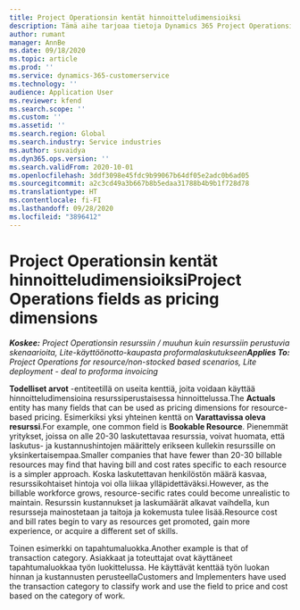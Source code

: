 ```yaml
---
title: Project Operationsin kentät hinnoitteludimensioiksi
description: Tämä aihe tarjoaa tietoja Dynamics 365 Project Operationsin kenttien käyttämisestä hinnoitteludimensioina.
author: rumant
manager: AnnBe
ms.date: 09/18/2020
ms.topic: article
ms.prod: ''
ms.service: dynamics-365-customerservice
ms.technology: ''
audience: Application User
ms.reviewer: kfend
ms.search.scope: ''
ms.custom: ''
ms.assetid: ''
ms.search.region: Global
ms.search.industry: Service industries
ms.author: suvaidya
ms.dyn365.ops.version: ''
ms.search.validFrom: 2020-10-01
ms.openlocfilehash: 3ddf3098e45fdc9b99067b64df05e2adc0b6ad05
ms.sourcegitcommit: a2c3cd49a3b667b8b5edaa31788b4b9b1f728d78
ms.translationtype: HT
ms.contentlocale: fi-FI
ms.lasthandoff: 09/28/2020
ms.locfileid: "3896412"
---
```

# <a name="project-operations-fields-as-pricing-dimensions"></a><span data-ttu-id="08468-103">Project Operationsin kentät hinnoitteludimensioiksi</span><span class="sxs-lookup"><span data-stu-id="08468-103">Project Operations fields as pricing dimensions</span></span>

<span data-ttu-id="08468-104">_**Koskee:** Project Operationsin resurssiin / muuhun kuin resurssiin perustuvia skenaarioita, Lite-käyttöönotto-kaupasta proformalaskutukseen_</span><span class="sxs-lookup"><span data-stu-id="08468-104">_**Applies To:** Project Operations for resource/non-stocked based scenarios, Lite deployment - deal to proforma invoicing_</span></span>

<span data-ttu-id="08468-105">**Todelliset arvot** -entiteetillä on useita kenttiä, joita voidaan käyttää hinnoitteludimensioina resurssiperustaisessa hinnoittelussa.</span><span class="sxs-lookup"><span data-stu-id="08468-105">The **Actuals** entity has many fields that can be used as pricing dimensions for resource-based pricing.</span></span> <span data-ttu-id="08468-106">Esimerkiksi yksi yhteinen kenttä on **Varattavissa oleva resurssi**.</span><span class="sxs-lookup"><span data-stu-id="08468-106">For example, one common field is **Bookable Resource**.</span></span> <span data-ttu-id="08468-107">Pienemmät yritykset, joissa on alle 20-30 laskutettavaa resurssia, voivat huomata, että laskutus- ja kustannushintojen määrittely erikseen kullekin resurssille on yksinkertaisempaa.</span><span class="sxs-lookup"><span data-stu-id="08468-107">Smaller companies that have fewer than 20-30 billable resources may find that having bill and cost rates specific to each resource is a simpler approach.</span></span> <span data-ttu-id="08468-108">Koska laskutettavan henkilöstön määrä kasvaa, resurssikohtaiset hintoja voi olla liikaa ylläpidettäväksi.</span><span class="sxs-lookup"><span data-stu-id="08468-108">However, as the billable workforce grows, resource-secific rates could become unrealistic to maintain.</span></span> <span data-ttu-id="08468-109">Resurssin kustannukset ja laskumäärät alkavat vaihdella, kun resursseja mainostetaan ja taitoja ja kokemusta tulee lisää.</span><span class="sxs-lookup"><span data-stu-id="08468-109">Resource cost and bill rates begin to vary as resources get promoted, gain more experience, or acquire a different set of skills.</span></span> 

<span data-ttu-id="08468-110">Toinen esimerkki on tapahtumaluokka.</span><span class="sxs-lookup"><span data-stu-id="08468-110">Another example is that of transaction category.</span></span> <span data-ttu-id="08468-111">Asiakkaat ja toteuttajat ovat käyttäneet tapahtumaluokkaa työn luokittelussa. He käyttävät kenttää työn luokan hinnan ja kustannusten perusteella</span><span class="sxs-lookup"><span data-stu-id="08468-111">Customers and Implementers have used the transaction category to classify work and use the field to price and cost based on the category of work.</span></span>
